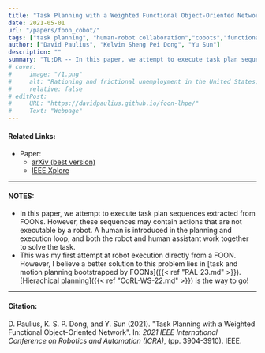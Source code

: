 ```yaml
---
title: "Task Planning with a Weighted Functional Object-Oriented Network"
date: 2021-05-01
url: "/papers/foon_cobot/"
tags: ["task planning", "human-robot collaboration","cobots","functional object-oriented networks", "FOON"]
author: ["David Paulius", "Kelvin Sheng Pei Dong", "Yu Sun"]
description: ""
summary: "TL;DR -- In this paper, we attempt to execute task plan sequences extracted from FOONs. However, these sequences may contain actions that are not executable by a robot. Therefore, a human is introduced in the planning and execution loop, and both the robot and human assistant work together to solve the task."
# cover:
#     image: "/1.png"
#     alt: "Rationing and frictional unemployment in the United States, 1964–2009"
#     relative: false
# editPost:
#     URL: "https://davidpaulius.github.io/foon-lhpe/"
#     Text: "Webpage"
---
```


#### Related Links:

+ Paper:
  + [arXiv (best version)](https://arxiv.org/abs/1905.00502)
  + [IEEE Xplore](https://ieeexplore.ieee.org/abstract/document/9561680/)

---

#### NOTES:

+ In this paper, we attempt to execute task plan sequences extracted from FOONs. However, these sequences may contain actions that are not executable by a robot. A human is introduced in the planning and execution loop, and both the robot and human assistant work together to solve the task.
+ This was my first attempt at robot execution directly from a FOON. However, I believe a better solution to this problem lies in [task and motion planning bootstrapped by FOONs]({{< ref "RAL-23.md" >}}). [Hierachical planning]({{< ref "CoRL-WS-22.md" >}}) is the way to go!

---

#### Citation:

D. Paulius, K. S. P. Dong, and Y. Sun (2021). "Task Planning with a Weighted Functional Object-Oriented Network". In: *2021 IEEE International Conference on Robotics and Automation (ICRA)*, (pp. 3904-3910). IEEE.

